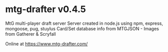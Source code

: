 # mtg-drafter v0.4.5
MtG multi-player draft server
Server created in node.js using npm, express, mongoose, pug, stuylus
Card/Set database info from MTGJSON - Images from Gatherer & Scryfall

Online at https://www.mtg-drafter.com/
